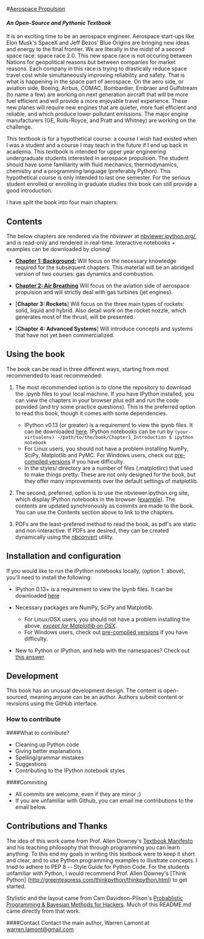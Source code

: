 #[Aerospace Propulsion](https://github.com/wlamont/aerospace_propulsion)
#### *An Open-Source and Pythonic Textbook*

It is an exciting time to be an aerospace engineer.   Aerospace start-ups like Elon Musk's SpaceX and Jeff Bezos' Blue Origins are bringing new ideas and energy to the final frontier.  We are literally in the midst of a second space race: space race 2.0.  This new space race is not occuring between Nations for geopolitical reasons but between companies for market reasons.  Each company in this race is trying to drastically reduce space travel cost while simultaneously improving reliability and safety.   That is what is happening in the space part of aerospace.  On the aero side, or aviation side, Boeing, Airbus, COMAC, Bombardier, Embraer and Gulfstream (to name a few)  are working on next generation aircraft that will be more fuel efficient and will provide a more enjoyable travel experience.  These new planes will require new engines that are quieter, more fuel efficient and reliable, and which produce lower pollutant emissions.   The major engine manufacturers (GE, Rolls-Royce, and Pratt and Whitney) are working on the challenge.

This textbook is for a hypothetical course: a course I wish had existed when I was a student and a course I may teach in the future if I end up back in academia.  This textbook is intended for upper year engineering undergraduate students interested in aerospace propulsion.  The student should have some familiarity with fluid mechanics, thermodynamics, chemistry and a programming language (preferably Python).    This hypothetical course is only intended to last one semester.  For the serious student enrolled or enrolling in graduate studies this book can still provide a good introduction.



I have split the book into four main chapters:


Contents
------


The below chapters are rendered via the *nbviewer* at
[nbviewer.ipython.org/](http://nbviewer.ipython.org/), and is read-only and rendered in real-time.
Interactive notebooks + examples can be downloaded by cloning! 


* [**Chapter 1: Background:**](http://nbviewer.ipython.org/github/wlamont/aerospace_propulsion/blob/master/Chapter01_background/Chapter01_background.ipynb)  Will focus on the necessary knowledge required for the subsequent chapters.  This material will be an abridged version of two courses: gas dynamics and combustion. 

* [**Chapter 2: Air Breathing**](http://nbviewer.ipython.org/github/wlamont/aerospace_propulsion/blob/master/Chapter02_air_breathing/Chapter02_air_breathing.ipynb) 
Will focus on the aviation side of aerospace propulsion and will strictly deal with gas turbines (jet engines).
    
* [**Chapter 3: Rockets**]
Will focus on the three main types of rockets: solid, liquid and hybrid.  Also detail work on the rocket nozzle, which generates most of the thrust, will be presented.
    
* [**Chapter 4: Advanced Systems**]
Will introduce concepts and systems that have not yet been commercialized.
  
    
Using the book
-------

The book can be read in three different ways, starting from most recommended to least recommended: 

1. The most recommended option is to clone the repository to download the .ipynb files to your local machine. If you have IPython installed, you can view the 
chapters in your browser *plus* edit and run the code provided (and try some practice questions). This is the preferred option to read
this book, though it comes with some dependencies. 
    -  IPython v0.13 (or greater) is a requirement to view the ipynb files. It can be downloaded [here](http://ipython.org/). IPython notebooks can be run by `(your-virtualenv) ~/path/to/the/book/Chapter1_Introduction $ ipython notebook`
    -  For Linux users, you should not have a problem installing NumPy, SciPy, Matplotlib and PyMC. For Windows users, check out [pre-compiled versions](http://www.lfd.uci.edu/~gohlke/pythonlibs/) if you have difficulty. 
    -  In the styles/ directory are a number of files (.matplotlirc) that used to make things pretty. These are not only designed for the book, but they offer many improvements over the default settings of matplotlib.
2. The second, preferred, option is to use the nbviewer.ipython.org site, which display IPython notebooks in the browser ([example](http://nbviewer.ipython.org/urls/raw.github.com/CamDavidsonPilon/Probabilistic-Programming-and-Bayesian-Methods-for-Hackers/master/Chapter1_Introduction/Chapter1_Introduction.ipynb)).
The contents are updated synchronously as commits are made to the book. You can use the Contents section above to link to the chapters.
 
3. PDFs are the least-prefered method to read the book, as pdf's are static and non-interactive. If PDFs are desired, they can be created dynamically using the [nbconvert](https://github.com/ipython/nbconvert) utility.
 

Installation and configuration
------

If you would like to run the IPython notebooks locally, (option 1. above), you'll need to install the following:

-  IPython 0.13+ is a requirement to view the ipynb files. It can be downloaded [here](http://ipython.org/ipython-doc/dev/install/index.html) 
- Necessary packages are NumPy, SciPy and Matplotlib.   
   -  For Linux/OSX users, you should not have a problem installing the above, [*except for Matplotlib on OSX*](http://www.penandpants.com/2012/02/24/install-python/).
   -  For Windows users, check out [pre-compiled versions](http://www.lfd.uci.edu/~gohlke/pythonlibs/) if you have difficulty. 

- New to Python or IPython, and help with the namespaces? Check out [this answer](http://stackoverflow.com/questions/12987624/confusion-between-numpy-scipy-matplotlib-and-pylab). 





Development
------

This book has an unusual development design. The content is open-sourced, meaning anyone can be an author. 
Authors submit content or revisions using the GitHub interface. 

### How to contribute

####What to contribute?

-  Cleaning up Python code
-  Giving better explanations
-  Spelling/grammar mistakes
-  Suggestions
-  Contributing to the IPython notebook styles


####Commiting

-  All commits are welcome, even if they are minor ;)
-  If you are unfamiliar with Github, you can email me contributions to the email below.


Contributions and Thanks
-----

The idea of this work came from Prof. Allen Downey's [Textbook Manifesto](http://greenteapress.com/manifesto.html) and his teaching philosophy that through programming you can learn anything.  To this end my goals in writing this textbook were to keep it short and clear, and to use Python programming examples to illustrate concepts.  I tried to adhere to PEP 8  -- Style Guide for Python Code.  For the students unfamiliar with Python, I would recommend Prof. Allen Downey's [Think Python] (http://greenteapress.com/thinkpython/thinkpython.html) to get started.

Stylistic and the layout came from Cam Davidson-Pilson's [Probablistic Programming & Bayesian Methods for Hackers](https://github.com/CamDavidsonPilon/Probabilistic-Programming-and-Bayesian-Methods-for-Hackers).  Much of this README.md came directly from that work.  



####Contact
Contact the main author, Warren Lamont at warren.lamont@gmail.com 



